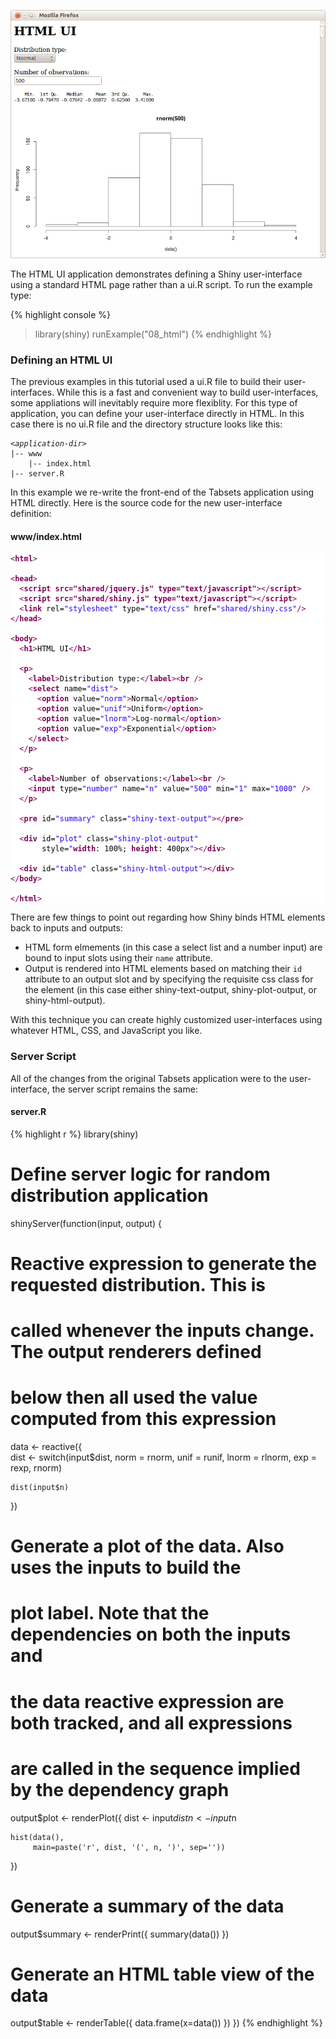 

![HTML UI Screenshot](screenshots/html-ui.png)

The HTML UI application demonstrates defining a Shiny user-interface using a standard HTML page rather than a ui.R script. To run the example type: 

{% highlight console %}
> library(shiny)
> runExample("08_html")
{% endhighlight %}

### Defining an HTML UI

The previous examples in this tutorial used a ui.R file to build their user-interfaces. While this is a fast and convenient way to build user-interfaces, some appliations will inevitably require more flexiblity. For this type of application, you can define your user-interface directly in HTML. In this case there is no ui.R file and the directory structure looks like this:

<pre><code>&lt;<em>application-dir</em>&gt;
|-- www
    |-- index.html
|-- server.R
</code></pre>

In this example we re-write the front-end of the Tabsets application using HTML directly. Here is the source code for the new user-interface definition:

#### www/index.html

<pre style='color:#000000;background:#ffffff;'><code><span style='color:#7f0055; '>&lt;</span><span style='color:#7f0055; font-weight:bold; '>html</span><span style='color:#7f0055; '>></span>

<span style='color:#7f0055; '>&lt;</span><span style='color:#7f0055; font-weight:bold; '>head</span><span style='color:#7f0055; '>></span>
  <span style='color:#7f0055; '>&lt;</span><span style='color:#7f0055; font-weight:bold; '>script src="shared/jquery.js" type="text/javascript"</span><span style='color:#7f0055; '>></span><span style='color:#7f0055; '>&lt;/</span><span style='color:#7f0055; font-weight:bold; '>script</span><span style='color:#7f0055; '>></span>
  <span style='color:#7f0055; '>&lt;</span><span style='color:#7f0055; font-weight:bold; '>script src="shared/shiny.js" type="text/javascript"</span><span style='color:#7f0055; '>></span><span style='color:#7f0055; '>&lt;/</span><span style='color:#7f0055; font-weight:bold; '>script</span><span style='color:#7f0055; '>></span>
  <span style='color:#7f0055; '>&lt;</span><span style='color:#7f0055; font-weight:bold; '>link</span> rel=<span style='color:#2a00ff; '>"stylesheet"</span> type=<span style='color:#2a00ff; '>"text/css"</span> href=<span style='color:#2a00ff; '>"shared/shiny.css"</span><span style='color:#7f0055; '>/></span> 
<span style='color:#7f0055; '>&lt;/</span><span style='color:#7f0055; font-weight:bold; '>head</span><span style='color:#7f0055; '>></span>
 
<span style='color:#7f0055; '>&lt;</span><span style='color:#7f0055; font-weight:bold; '>body</span><span style='color:#7f0055; '>></span>
  <span style='color:#7f0055; '>&lt;</span><span style='color:#7f0055; font-weight:bold; '>h1</span><span style='color:#7f0055; '>></span>HTML UI<span style='color:#7f0055; '>&lt;/</span><span style='color:#7f0055; font-weight:bold; '>h1</span><span style='color:#7f0055; '>></span>
 
  <span style='color:#7f0055; '>&lt;</span><span style='color:#7f0055; font-weight:bold; '>p</span><span style='color:#7f0055; '>></span>
    <span style='color:#7f0055; '>&lt;</span><span style='color:#7f0055; font-weight:bold; '>label</span><span style='color:#7f0055; '>></span>Distribution type:<span style='color:#7f0055; '>&lt;/</span><span style='color:#7f0055; font-weight:bold; '>label</span><span style='color:#7f0055; '>></span><span style='color:#7f0055; '>&lt;</span><span style='color:#7f0055; font-weight:bold; '>br</span> <span style='color:#7f0055; '>/></span>
    <span style='color:#7f0055; '>&lt;</span><span style='color:#7f0055; font-weight:bold; '>select</span> name=<span style='color:#2a00ff; '>"dist"</span><span style='color:#7f0055; '>></span>
      <span style='color:#7f0055; '>&lt;</span><span style='color:#7f0055; font-weight:bold; '>option</span> value=<span style='color:#2a00ff; '>"norm"</span><span style='color:#7f0055; '>></span>Normal<span style='color:#7f0055; '>&lt;/</span><span style='color:#7f0055; font-weight:bold; '>option</span><span style='color:#7f0055; '>></span>
      <span style='color:#7f0055; '>&lt;</span><span style='color:#7f0055; font-weight:bold; '>option</span> value=<span style='color:#2a00ff; '>"unif"</span><span style='color:#7f0055; '>></span>Uniform<span style='color:#7f0055; '>&lt;/</span><span style='color:#7f0055; font-weight:bold; '>option</span><span style='color:#7f0055; '>></span>
      <span style='color:#7f0055; '>&lt;</span><span style='color:#7f0055; font-weight:bold; '>option</span> value=<span style='color:#2a00ff; '>"lnorm"</span><span style='color:#7f0055; '>></span>Log-normal<span style='color:#7f0055; '>&lt;/</span><span style='color:#7f0055; font-weight:bold; '>option</span><span style='color:#7f0055; '>></span>
      <span style='color:#7f0055; '>&lt;</span><span style='color:#7f0055; font-weight:bold; '>option</span> value=<span style='color:#2a00ff; '>"exp"</span><span style='color:#7f0055; '>></span>Exponential<span style='color:#7f0055; '>&lt;/</span><span style='color:#7f0055; font-weight:bold; '>option</span><span style='color:#7f0055; '>></span>
    <span style='color:#7f0055; '>&lt;/</span><span style='color:#7f0055; font-weight:bold; '>select</span><span style='color:#7f0055; '>></span> 
  <span style='color:#7f0055; '>&lt;/</span><span style='color:#7f0055; font-weight:bold; '>p</span><span style='color:#7f0055; '>></span>
 
  <span style='color:#7f0055; '>&lt;</span><span style='color:#7f0055; font-weight:bold; '>p</span><span style='color:#7f0055; '>></span>
    <span style='color:#7f0055; '>&lt;</span><span style='color:#7f0055; font-weight:bold; '>label</span><span style='color:#7f0055; '>></span>Number of observations:<span style='color:#7f0055; '>&lt;/</span><span style='color:#7f0055; font-weight:bold; '>label</span><span style='color:#7f0055; '>></span><span style='color:#7f0055; '>&lt;</span><span style='color:#7f0055; font-weight:bold; '>br</span> <span style='color:#7f0055; '>/></span> 
    <span style='color:#7f0055; '>&lt;</span><span style='color:#7f0055; font-weight:bold; '>input</span> type=<span style='color:#2a00ff; '>"number"</span> name=<span style='color:#2a00ff; '>"n"</span> value=<span style='color:#2a00ff; '>"500"</span> min=<span style='color:#2a00ff; '>"1"</span> max=<span style='color:#2a00ff; '>"1000"</span> <span style='color:#7f0055; '>/></span>
  <span style='color:#7f0055; '>&lt;/</span><span style='color:#7f0055; font-weight:bold; '>p</span><span style='color:#7f0055; '>></span>
 
  <span style='color:#7f0055; '>&lt;</span><span style='color:#7f0055; font-weight:bold; '>pre</span> id=<span style='color:#2a00ff; '>"summary"</span> class=<span style='color:#2a00ff; '>"shiny-text-output"</span><span style='color:#7f0055; '>></span><span style='color:#7f0055; '>&lt;/</span><span style='color:#7f0055; font-weight:bold; '>pre</span><span style='color:#7f0055; '>></span> 
  
  <span style='color:#7f0055; '>&lt;</span><span style='color:#7f0055; font-weight:bold; '>div</span> id=<span style='color:#2a00ff; '>"plot"</span> class=<span style='color:#2a00ff; '>"shiny-plot-output"</span> 
       style=<span style='color:#2a00ff; '>"</span><span style='color:#7f0055; font-weight:bold; '>width</span>: 100%; <span style='color:#7f0055; font-weight:bold; '>height</span>: 400px<span style='color:#2a00ff; '>"</span><span style='color:#7f0055; '>></span><span style='color:#7f0055; '>&lt;/</span><span style='color:#7f0055; font-weight:bold; '>div</span><span style='color:#7f0055; '>></span> 
  
  <span style='color:#7f0055; '>&lt;</span><span style='color:#7f0055; font-weight:bold; '>div</span> id=<span style='color:#2a00ff; '>"table"</span> class=<span style='color:#2a00ff; '>"shiny-html-output"</span><span style='color:#7f0055; '>></span><span style='color:#7f0055; '>&lt;/</span><span style='color:#7f0055; font-weight:bold; '>div</span><span style='color:#7f0055; '>></span>
<span style='color:#7f0055; '>&lt;/</span><span style='color:#7f0055; font-weight:bold; '>body</span><span style='color:#7f0055; '>></span>

<span style='color:#7f0055; '>&lt;/</span><span style='color:#7f0055; font-weight:bold; '>html</span><span style='color:#7f0055; '>></span>
</code></pre>

There are few things to point out regarding how Shiny binds HTML elements back to inputs and outputs:

* HTML form elmements (in this case a select list and a number input) are bound to input slots using their `name` attribute.
* Output is rendered into HTML elements based on matching their `id` attribute to an output slot and by specifying the requisite css class for the element (in this case either shiny-text-output, shiny-plot-output, or shiny-html-output).

With this technique you can create highly customized user-interfaces using whatever HTML, CSS, and JavaScript you like.

### Server Script

All of the changes from the original Tabsets application were to the user-interface, the server script remains the same:

#### server.R

{% highlight r %}
library(shiny)

# Define server logic for random distribution application
shinyServer(function(input, output) {

  # Reactive expression to generate the requested distribution. This is 
  # called whenever the inputs change. The output renderers defined 
  # below then all used the value computed from this expression
  data <- reactive({  
    dist <- switch(input$dist,
                   norm = rnorm,
                   unif = runif,
                   lnorm = rlnorm,
                   exp = rexp,
                   rnorm)

    dist(input$n)
  })

  # Generate a plot of the data. Also uses the inputs to build the 
  # plot label. Note that the dependencies on both the inputs and
  # the data reactive expression are both tracked, and all expressions 
  # are called in the sequence implied by the dependency graph
  output$plot <- renderPlot({
    dist <- input$dist
    n <- input$n

    hist(data(), 
         main=paste('r', dist, '(', n, ')', sep=''))
  })

  # Generate a summary of the data
  output$summary <- renderPrint({
    summary(data())
  })

  # Generate an HTML table view of the data
  output$table <- renderTable({
    data.frame(x=data())
  })
})
{% endhighlight %}

